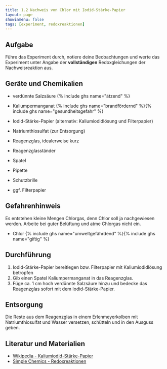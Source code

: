 ```yaml
---
title: 1.2 Nachweis von Chlor mit Iodid-Stärke-Papier
layout: page
showinmenu: false
tags: [experiment, redoxreaktionen]
---
```


## Aufgabe

Führe das Experiment durch, notiere deine Beobachtungen und werte das Experiment unter Angabe der **vollständigen** Redoxgleichungen der Nachweisreaktion aus.

## Geräte und Chemikalien

- verdünnte Salzsäure {% include ghs name="ätzend" %}
- Kaliumpermanganat {% include ghs name="brandfördernd" %}{% include ghs name="gesundheitsgefahr" %}
- Iodid-Stärke-Papier (alternativ: Kaliumiodidlösung und Filterpapier)
- Natriumthiosulfat (zur Entsorgung)

- Reagenzglas, idealerweise kurz
- Reagenzglasständer
- Spatel
- Pipette
- Schutzbrille
- ggf. Filterpapier

## Gefahrenhinweis

Es entstehen kleine Mengen Chlorgas, denn Chlor soll ja nachgewiesen werden. Arbeite bei guter Belüftung und atme Chlorgas nicht ein.

 - Chlor {% include ghs name="umweltgefährdend" %}{% include ghs name="giftig" %}

## Durchführung

1. Iodid-Stärke-Papier bereitlegen bzw. Filterpapier mit Kaliumiodidlösung betropfen
2. Gib einen Spatel Kaliumpermanganat in das Reagenzglas. 
3. Füge ca. 1 cm hoch verdünnte Salzsäure hinzu und bedecke das Reagenzglas sofort mit dem Iodid-Stärke-Papier.

## Entsorgung

Die Reste aus dem Reagenzglas in einem Erlenmeyerkolben mit Natriumthiosulfat und Wasser versetzen, schütteln und in den Ausguss geben.

## Literatur und Materialien

- [Wikipedia - Kaliumiodid-Stärke-Papier](https://de.wikipedia.org/wiki/Kaliumiodidstärkepapier)
- [Simple Chemics - Redoxreaktionen](https://www.youtube.com/watch?v=aQNaXLFBqpw)
